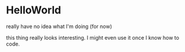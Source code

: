 # HelloWorld
really have no idea what I'm doing (for now)

this thing really looks interesting. I might even use it once I know how to code.
